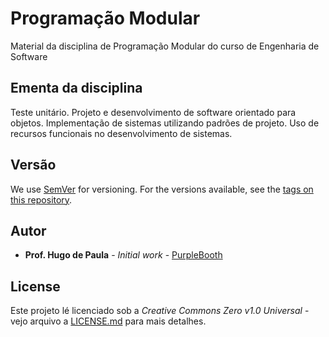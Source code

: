 # Programação Modular

Material da disciplina de Programação Modular do curso de Engenharia de Software

## Ementa da disciplina

Teste unitário. Projeto e desenvolvimento de software orientado para objetos.
Implementação de sistemas utilizando padrões de projeto. Uso de recursos funcionais
no desenvolvimento de sistemas.

## Versão

We use [SemVer](http://semver.org/) for versioning. For the versions available, see the [tags on this repository](https://github.com/your/project/tags). 

## Autor

* **Prof. Hugo de Paula** - *Initial work* - [PurpleBooth](https://github.com/hugodepaula)

## License

Este projeto lé licenciado sob a _Creative Commons Zero v1.0 Universal_  - vejo arquivo a [LICENSE.md](LICENSE) para mais detalhes.


